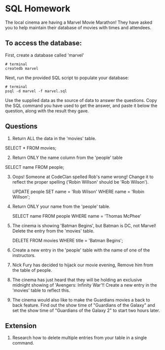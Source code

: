 # SQL Homework

The local cinema are having a Marvel Movie Marathon! They have asked you to help maintain their database of movies with times and attendees.

## To access the database:

First, create a database called 'marvel'

```
# terminal
createdb marvel
```

Next, run the provided SQL script to populate your database:

```
# terminal
psql -d marvel -f marvel.sql
```

Use the supplied data as the source of data to answer the questions. Copy the SQL command you have used to get the answer, and paste it below the question, along with the result they gave.

## Questions

1.  Return ALL the data in the 'movies' table.

   SELECT * FROM movies;

2.  Return ONLY the name column from the 'people' table

   SELECT name FROM people;

3.  Oops! Someone at CodeClan spelled Rob's name wrong! Change it to reflect the proper spelling ('Robin Willson' should be 'Rob Wilson').

    UPDATE people SET name = 'Rob Wilson' WHERE name = 'Robin Willson';

4.  Return ONLY your name from the 'people' table.

    SELECT name FROM people WHERE name = 'Thomas McPhee'

5.  The cinema is showing 'Batman Begins', but Batman is DC, not Marvel! Delete the entry from the 'movies' table.

    DELETE FROM movies WHERE title = 'Batman Begins';

6.  Create a new entry in the 'people' table with the name of one of the instructors.
7.  Nick Fury has decided to hijack our movie evening, Remove him from the table of people.
8.  The cinema has just heard that they will be holding an exclusive midnight showing of 'Avengers: Infinity War'!! Create a new entry in the 'movies' table to reflect this.
9.  The cinema would also like to make the Guardians movies a back to back feature. Find out the show time of "Guardians of the Galaxy" and set the show time of "Guardians of the Galaxy 2" to start two hours later.

## Extension

1.  Research how to delete multiple entries from your table in a single command.
